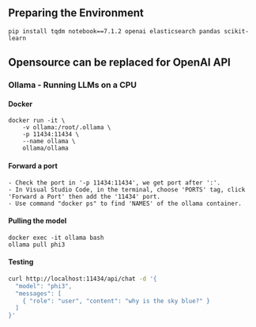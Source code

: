 ## Preparing the Environment
```
pip install tqdm notebook==7.1.2 openai elasticsearch pandas scikit-learn
```

## Opensource can be replaced for OpenAI API
### Ollama - Running LLMs on a CPU
#### Docker
```
docker run -it \
    -v ollama:/root/.ollama \
    -p 11434:11434 \
    --name ollama \
    ollama/ollama
```

#### Forward a port
```
- Check the port in '-p 11434:11434', we get port after ':'.
- In Visual Studio Code, in the terminal, choose 'PORTS' tag, click 'Forward a Port' then add the '11434' port.
- Use command "docker ps" to find 'NAMES' of the ollama container.
```

#### Pulling the model
```
docker exec -it ollama bash
ollama pull phi3
```

#### Testing
```bash
curl http://localhost:11434/api/chat -d '{
  "model": "phi3",
  "messages": [
    { "role": "user", "content": "why is the sky blue?" }
  ]
}'
```

